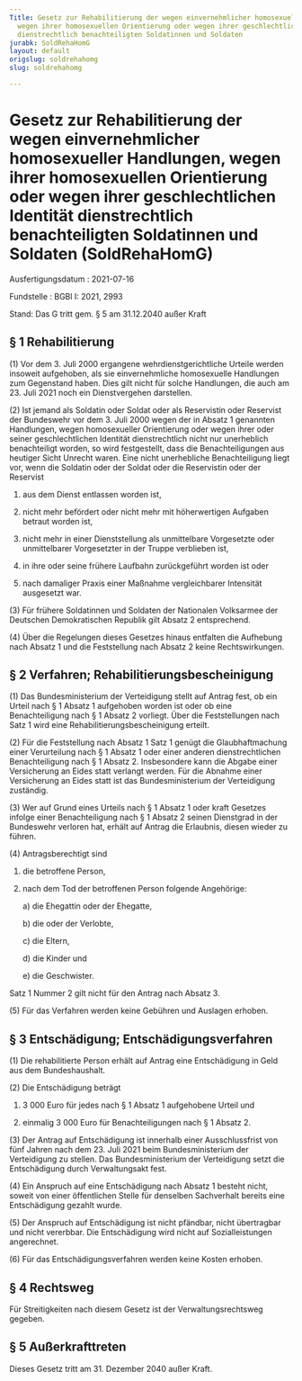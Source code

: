 ```yaml
---
Title: Gesetz zur Rehabilitierung der wegen einvernehmlicher homosexueller Handlungen,
  wegen ihrer homosexuellen Orientierung oder wegen ihrer geschlechtlichen Identität
  dienstrechtlich benachteiligten Soldatinnen und Soldaten
jurabk: SoldRehaHomG
layout: default
origslug: soldrehahomg
slug: soldrehahomg

---
```


# Gesetz zur Rehabilitierung der wegen einvernehmlicher homosexueller Handlungen, wegen ihrer homosexuellen Orientierung oder wegen ihrer geschlechtlichen Identität dienstrechtlich benachteiligten Soldatinnen und Soldaten (SoldRehaHomG)

Ausfertigungsdatum
:   2021-07-16

Fundstelle
:   BGBl I: 2021, 2993

Stand: Das G tritt gem. § 5 am 31.12.2040 außer Kraft

## § 1 Rehabilitierung

(1) Vor dem 3. Juli 2000 ergangene wehrdienstgerichtliche Urteile
werden insoweit aufgehoben, als sie einvernehmliche homosexuelle
Handlungen zum Gegenstand haben. Dies gilt nicht für solche
Handlungen, die auch am 23. Juli 2021 noch ein Dienstvergehen
darstellen.

(2) Ist jemand als Soldatin oder Soldat oder als Reservistin oder
Reservist der Bundeswehr vor dem 3. Juli 2000 wegen der in Absatz 1
genannten Handlungen, wegen homosexueller Orientierung oder wegen
ihrer oder seiner geschlechtlichen Identität dienstrechtlich nicht nur
unerheblich benachteiligt worden, so wird festgestellt, dass die
Benachteiligungen aus heutiger Sicht Unrecht waren. Eine nicht
unerhebliche Benachteiligung liegt vor, wenn die Soldatin oder der
Soldat oder die Reservistin oder der Reservist

1.  aus dem Dienst entlassen worden ist,


2.  nicht mehr befördert oder nicht mehr mit höherwertigen Aufgaben
    betraut worden ist,


3.  nicht mehr in einer Dienststellung als unmittelbare Vorgesetzte oder
    unmittelbarer Vorgesetzter in der Truppe verblieben ist,


4.  in ihre oder seine frühere Laufbahn zurückgeführt worden ist oder


5.  nach damaliger Praxis einer Maßnahme vergleichbarer Intensität
    ausgesetzt war.




(3) Für frühere Soldatinnen und Soldaten der Nationalen Volksarmee der
Deutschen Demokratischen Republik gilt Absatz 2 entsprechend.

(4) Über die Regelungen dieses Gesetzes hinaus entfalten die Aufhebung
nach Absatz 1 und die Feststellung nach Absatz 2 keine
Rechtswirkungen.


## § 2 Verfahren; Rehabilitierungsbescheinigung

(1) Das Bundesministerium der Verteidigung stellt auf Antrag fest, ob
ein Urteil nach § 1 Absatz 1 aufgehoben worden ist oder ob eine
Benachteiligung nach § 1 Absatz 2 vorliegt. Über die Feststellungen
nach Satz 1 wird eine Rehabilitierungsbescheinigung erteilt.

(2) Für die Feststellung nach Absatz 1 Satz 1 genügt die
Glaubhaftmachung einer Verurteilung nach § 1 Absatz 1 oder einer
anderen dienstrechtlichen Benachteiligung nach § 1 Absatz 2.
Insbesondere kann die Abgabe einer Versicherung an Eides statt
verlangt werden. Für die Abnahme einer Versicherung an Eides statt ist
das Bundesministerium der Verteidigung zuständig.

(3) Wer auf Grund eines Urteils nach § 1 Absatz 1 oder kraft Gesetzes
infolge einer Benachteiligung nach § 1 Absatz 2 seinen Dienstgrad in
der Bundeswehr verloren hat, erhält auf Antrag die Erlaubnis, diesen
wieder zu führen.

(4) Antragsberechtigt sind

1.  die betroffene Person,


2.  nach dem Tod der betroffenen Person folgende Angehörige:

    a)  die Ehegattin oder der Ehegatte,


    b)  die oder der Verlobte,


    c)  die Eltern,


    d)  die Kinder und


    e)  die Geschwister.






Satz 1 Nummer 2 gilt nicht für den Antrag nach Absatz 3.

(5) Für das Verfahren werden keine Gebühren und Auslagen erhoben.


## § 3 Entschädigung; Entschädigungsverfahren

(1) Die rehabilitierte Person erhält auf Antrag eine Entschädigung in
Geld aus dem Bundeshaushalt.

(2) Die Entschädigung beträgt

1.  3 000 Euro für jedes nach § 1 Absatz 1 aufgehobene Urteil und


2.  einmalig 3 000 Euro für Benachteiligungen nach § 1 Absatz 2.




(3) Der Antrag auf Entschädigung ist innerhalb einer Ausschlussfrist
von fünf Jahren nach dem 23. Juli 2021 beim Bundesministerium der
Verteidigung zu stellen. Das Bundesministerium der Verteidigung setzt
die Entschädigung durch Verwaltungsakt fest.

(4) Ein Anspruch auf eine Entschädigung nach Absatz 1 besteht nicht,
soweit von einer öffentlichen Stelle für denselben Sachverhalt bereits
eine Entschädigung gezahlt wurde.

(5) Der Anspruch auf Entschädigung ist nicht pfändbar, nicht
übertragbar und nicht vererbbar. Die Entschädigung wird nicht auf
Sozialleistungen angerechnet.

(6) Für das Entschädigungsverfahren werden keine Kosten erhoben.


## § 4 Rechtsweg

Für Streitigkeiten nach diesem Gesetz ist der Verwaltungsrechtsweg
gegeben.


## § 5 Außerkrafttreten

Dieses Gesetz tritt am 31. Dezember 2040 außer Kraft.

